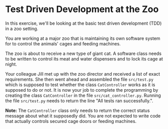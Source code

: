 # Test Driven Development at the Zoo

In this exercise, we'll be looking at the basic test driven development (TDD) in a zoo setting.

You are working at a major zoo that is maintaining its own software system for to control the
animals' cages and feeding machines.

The zoo is about to receive a new type of giant cat. A software class needs to be written to control its
meat and water dispensers and to lock its cage at night.

Your colleague Jill met up with the zoo director and received a list of exact requirements. She then
went ahead and assembled the file `src/test.py` which is supposed to test whether the class `CatController` works as
it is supposed to do or not. It is now your job to complete the programming by creating the class
`CatController` in the file `src/cat_controller.py`. Running the file `src/test.py` needs to return
the line "All tests ran successfully.".

**Note:** The `CatController` class only needs to return the correct status message about what it supposedly
did. You are not expected to write code that actually controls secured cage doors or feeding machines.

